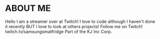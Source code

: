 # ABOUT ME

Hello I am a streamer over at Twitch!
I love to code although I haven't done it recently BUT I love to look at others projects!
Follow me on Twitch! twitch.tv/samsungsmatfridge
Part of the KJ Inc Corp.


